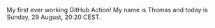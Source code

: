My first ever working GitHub Action!
My name is Thomas and today is Sunday, 29 August, 20:20 CEST. 

